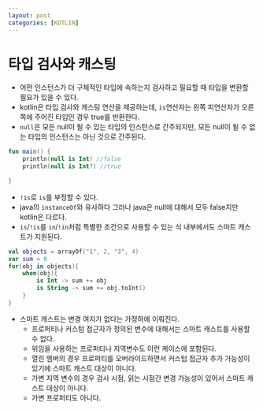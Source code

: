```yaml
---
layout: post
categories: [KOTLIN]
---
```



# 타입 검사와 캐스팅

- 어떤 인스턴스가 더 구체적인 타입에 속하는지 검사하고 필요할 때 타입을 변환할 필요가 있을 수 있다. 
- kotlin은 타입 검사와 캐스팅 연산을 제공하는데, `is`연산자는 왼쪽 피연산자가 오른쪽에 주어진 타입인 경우 true를 반환한다.
- `null`은 모든 null이 될 수 있는 타입의 인스턴스로 간주되지만, 모든 null이 될 수 없는 타입의 인스턴스는 아닌 것으로 간주된다.
```kotlin
fun main() {
    println(null is Int) //false
    println(null is Int?) //true
    
}
```
- `!is`로 `is`를 부정할 수 있다.
- java의 `instanceOf`와 유사하다 그러나 java은 null에 대해서 모두 false지만 kotlin은 다르다.
- `is`/`!is`를 `in`/`!in`처럼 특별한 조건으로 사용할 수 있는 식 내부에서도 스마트 캐스트가 지원된다.
```kotlin
val objects = arrayOf("1", 2, "3", 4)
var sum = 0
for(obj in objects){
    when(obj){
        is Int -> sum += obj
        is String -> sum += obj.toInt()
    }
}
```
- 스마트 캐스트는 변경 여지가 없다는 가정하에 이뤄진다. 
  - 프로퍼티나 커스텀 접근자가 정의된 변수에 대해서는 스마트 캐스트를 사용할 수 없다.
  - 위임을 사용하는 프로퍼티나 지역변수도 이런 케이스에 포함된다.
  - 열린 멤버의 경우 프로퍼티를 오버라이드하면서 커스텁 접근자 추가 가능성이 있기에 스마트 캐스트 대상이 아니다.
  - 가변 지역 변수의 경우 검사 시점, 읽는 시점간 변경 가능성이 있어서 스마트 캐스트 대상이 아니다.
  - 가변 프로퍼티도 아니다.